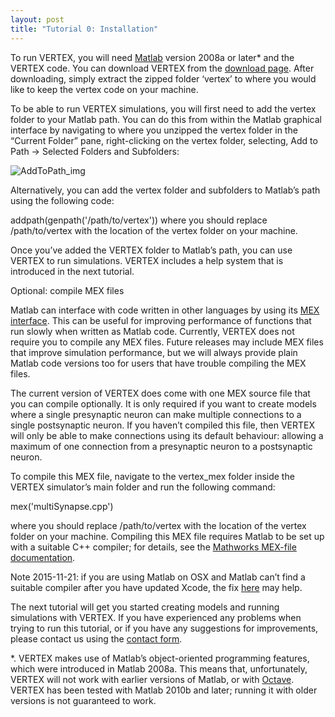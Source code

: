 ```yaml
---
layout: post
title: "Tutorial 0: Installation"
---
```


To run VERTEX, you will need [Matlab](https://uk.mathworks.com/) version 2008a or later* and the VERTEX code. You can download VERTEX from the [download page](http://vertexsimulator.org/downloads/). After downloading, simply extract the zipped folder ‘vertex’ to where you would like to keep the vertex code on your machine.

To be able to run VERTEX simulations, you will first need to add the vertex folder to your Matlab path. You can do this from within the Matlab graphical interface by navigating to where you unzipped the vertex folder in the “Current Folder” pane, right-clicking on the vertex folder, selecting, Add to Path -> Selected Folders and Subfolders:

![AddToPath_img](https://i.imgur.com/ZWQflXP.jpg)

Alternatively, you can add the vertex folder and subfolders to Matlab’s path using the following code:

addpath(genpath('/path/to/vertex'))
where you should replace /path/to/vertex with the location of the vertex folder on your machine.

Once you’ve added the VERTEX folder to Matlab’s path, you can use VERTEX to run simulations. VERTEX includes a help system that is introduced in the next tutorial.

Optional: compile MEX files

Matlab can interface with code written in other languages by using its [MEX interface](https://uk.mathworks.com/help/matlab/matlab_external/choosing-mex-applications.html;jsessionid=520a20ae8bbc4766a4362d0ca344). This can be useful for improving performance of functions that run slowly when written as Matlab code. Currently, VERTEX does not require you to compile any MEX files. Future releases may include MEX files that improve simulation performance, but we will always provide plain Matlab code versions too for users that have trouble compiling the MEX files.

The current version of VERTEX does come with one MEX source file that you can compile optionally. It is only required if you want to create models where a single presynaptic neuron can make multiple connections to a single postsynaptic neuron. If you haven’t compiled this file, then VERTEX will only be able to make connections using its default behaviour: allowing a maximum of one connection from a presynaptic neuron to a postsynaptic neuron.

To compile this MEX file, navigate to the vertex_mex folder inside the VERTEX simulator’s main folder and run the following command:

mex('multiSynapse.cpp')

where you should replace /path/to/vertex with the location of the vertex folder on your machine. Compiling this MEX file requires Matlab to be set up with a suitable C++ compiler; for details, see the [Mathworks MEX-file documentation](https://uk.mathworks.com/help/matlab/call-mex-files-1.html).

Note 2015-11-21: if you are using Matlab on OSX and Matlab can’t find a suitable compiler after you have updated Xcode, the fix [here](https://uk.mathworks.com/matlabcentral/answers/246507-why-can-t-mex-find-a-supported-compiler-in-matlab-r2015b-after-i-upgraded-to-xcode-7-0) may help.

The next tutorial will get you started creating models and running simulations with VERTEX. If you have experienced any problems when trying to run this tutorial, or if you have any suggestions for improvements, please contact us using the [contact form](http://vertexsimulator.org/contact/).

*. VERTEX makes use of Matlab’s object-oriented programming features, which were introduced in Matlab 2008a. This means that, unfortunately, VERTEX will not work with earlier versions of Matlab, or with [Octave](http://www.gnu.org/software/octave/). VERTEX has been tested with Matlab 2010b and later; running it with older versions is not guaranteed to work.
